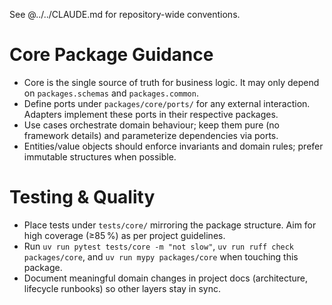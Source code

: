 See @../../CLAUDE.md for repository-wide conventions.

# Core Package Guidance

- Core is the single source of truth for business logic. It may only depend on
  `packages.schemas` and `packages.common`.
- Define ports under `packages/core/ports/` for any external interaction.
  Adapters implement these ports in their respective packages.
- Use cases orchestrate domain behaviour; keep them pure (no framework details)
  and parameterize dependencies via ports.
- Entities/value objects should enforce invariants and domain rules; prefer
  immutable structures when possible.

# Testing & Quality

- Place tests under `tests/core/` mirroring the package structure. Aim for high
  coverage (≥85 %) as per project guidelines.
- Run `uv run pytest tests/core -m "not slow"`, `uv run ruff check packages/core`,
  and `uv run mypy packages/core` when touching this package.
- Document meaningful domain changes in project docs (architecture,
  lifecycle runbooks) so other layers stay in sync.
